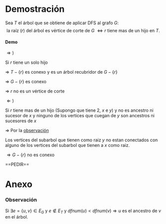 # Demostración

Sea $T$ el árbol que se obtiene de aplicar DFS al grafo $G$:
$$
\text{la raíz ($r$) del árbol es vértice de corte de $G$ $\Leftrightarrow r$ tiene mas de un hijo en $T$. }
$$


#### Demo

$\Rightarrow )$

Si $r$ tiene un solo hijo 

$\Rightarrow$ $T-\{r\}$ es conexo y es un árbol recubridor de $G-\{r\}$

$\Rightarrow$ $G-\{r\}$ es conexo

$\Rightarrow$ $r$ no es un vértice de corte

$\Leftarrow)$

Si $r$ tiene mas de un hijo (Supongo que tiene 2, $x$ e $y$) y no es ancestro ni sucesor de $x$ y ninguno de los vertices que cuegan de $y$ son ancestros ni sucesores de $x$

$\Rightarrow$ Por la [observación](#Observación)

Los vertices del subarbol que tienen como raiz $y$ no estan conectados con alguno de los vertices del subarbol que tienen a $x$ como raiz.

$\Rightarrow G-\{r\}$ no es conexo 

==PEDIR==

# Anexo

### Observación

Si $\exists e=\{u,v\} \in E_G$ y $e \notin E_T$ y $dfnum(u) < dfnum(v) \Rightarrow u$ es el ancestro de $v$ en el árbol.





